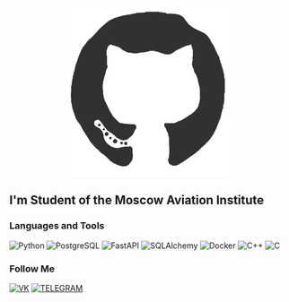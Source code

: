 <p align="center">
  <img src="https://github.com/frankeloff/frankeloff/blob/main/assets/68747470733a2f2f6d656469612e67697068792e636f6d2f6d656469612f4b7a4a6b7a6a676766474e355079366e6b542f67697068792e676966.gif" 
  alt="https://github.com/frankeloff/frankeloff/blob/main/assets/68747470733a2f2f6d656469612e67697068792e636f6d2f6d656469612f4b7a4a6b7a6a676766474e355079366e6b542f67697068792e676966.gif" width="300"
  height="300"/>
</p>

## I'm Student of the Moscow Aviation Institute

### Languages and Tools
![Python](https://img.shields.io/badge/-Python-0D1117?style=for-the-badge&logo=Python)
![PostgreSQL](https://img.shields.io/badge/-PostgreSQL-0D1117?style=for-the-badge&logo=PostgreSQL)
![FastAPI](https://img.shields.io/badge/-FastAPI-0D1117?style=for-the-badge&logo=FastAPI)
![SQLAlchemy](https://img.shields.io/badge/-SQLAlchemy-0D1117?style=for-the-badge&logo=SQLAlchemy)
![Docker](https://img.shields.io/badge/-Docker-0D1117?style=for-the-badge&logo=Docker)
![C++](https://img.shields.io/badge/-C++-0D1117?style=for-the-badge&logo=C%2b%2b)
![C](https://img.shields.io/badge/-C-0D1117?style=for-the-badge&logo=C)

### Follow Me
[![VK](https://img.shields.io/badge/-VK-0D1117?style=for-the-badge&logo=VK)](https://vk.com/frankel0ff)
[![TELEGRAM](https://img.shields.io/badge/-TELEGRAM-0D1117?style=for-the-badge&logo=TELEGRAM)](https://t.me/frankeloff)